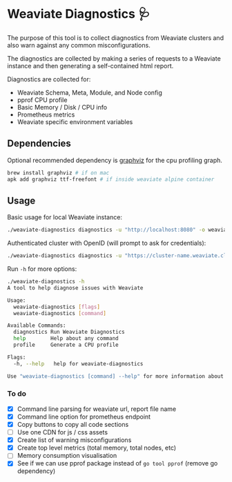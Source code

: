 # Weaviate Diagnostics 🩺

The purpose of this tool is to collect diagnostics from Weaviate clusters and also warn
against any common misconfigurations.

The diagnostics are collected by making a series of requests to a Weaviate instance and
then generating a self-contained html report.

Diagnostics are collected for:

- Weaviate Schema, Meta, Module, and Node config
- pprof CPU profile
- Basic Memory / Disk / CPU info
- Prometheus metrics
- Weaviate specific environment variables

## Dependencies

Optional recommended dependency is [graphviz](https://graphviz.org/) for the cpu profiling graph.

```sh
brew install graphviz # if on mac
apk add graphviz ttf-freefont # if inside weaviate alpine container
```

## Usage

Basic usage for local Weaviate instance:

```sh
./weaviate-diagnostics diagnostics -u "http://localhost:8080" -o weaviate-report.html
```

Authenticated cluster with OpenID (will prompt to ask for credentials):

```sh
./weaviate-diagnostics diagnostics -u "https://cluster-name.weaviate.cloud" -o weaviate-report.html -a
```

Run `-h` for more options:

```sh
./weaviate-diagnostics -h
A tool to help diagnose issues with Weaviate

Usage:
  weaviate-diagnostics [flags]
  weaviate-diagnostics [command]

Available Commands:
  diagnostics Run Weaviate Diagnostics
  help        Help about any command
  profile     Generate a CPU profile

Flags:
  -h, --help   help for weaviate-diagnostics

Use "weaviate-diagnostics [command] --help" for more information about a command.
```

### To do

- [x] Command line parsing for weaviate url, report file name
- [x] Command line option for prometheus endpoint
- [x] Copy buttons to copy all code sections
- [ ] Use one CDN for js / css assets
- [x] Create list of warning misconfigurations
- [x] Create top level metrics (total memory, total nodes, etc)
- [ ] Memory consumption visualisation
- [x] See if we can use pprof package instead of `go tool pprof` (remove go dependency)
